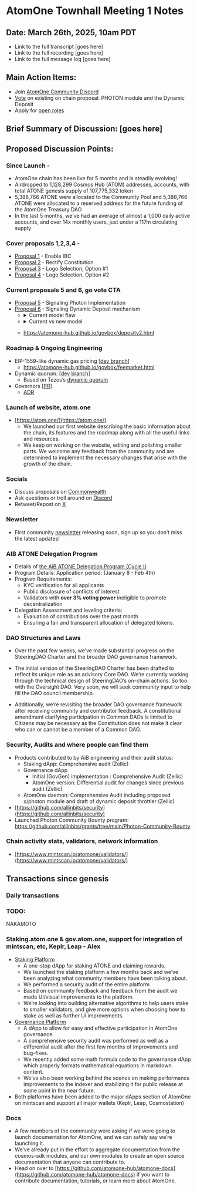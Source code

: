 # AtomOne Townhall Meeting 1 Notes

##  Date: March 26th, 2025, 10am PDT

* Link to the full transcript \[goes here\]  
* Link to the full recording \[goes here\]  
* Link to the full message log \[goes here\]

## Main Action Items:

* Join [AtomOne Community Discord](http://discord.gg/atomone)  
* [Vote](https://gov.atom.one/) on existing on chain proposal: PHOTON module and the Dynamic Deposit  
* Apply for [open roles](https://jobs.ashbyhq.com/allinbits)

## Brief Summary of Discussion: \[goes here\]

##  Proposed Discussion Points:

### Since Launch -

* AtomOne chain has been live for 5 months and is steadily evolving\!  
* Airdropped to 1,128,299 Cosmos Hub (ATOM) addresses, accounts, with total ATONE genesis supply of 107,775,332 token  
* 5,388,766 ATONE were allocated to the Community Pool and 5,388,766 ATONE were allocated to a reserved address for the future funding of the AtomOne Treasury DAO  
* In the last 5 months, we’ve had an average of almost a 1,000 daily active accounts, and over 14x monthly users, just under a 117m circulating supply

### Cover proposals 1,2,3,4 - 

* [Proposal 1](https://gov.atom.one/proposals/1) \- Enable IBC  
* [Proposal 2](https://gov.atom.one/proposals/2) \- Rectify Constitution  
* [Proposal 3](https://gov.atom.one/proposals/3) \- Logo Selection, Option \#1  
* [Proposal 4](https://gov.atom.one/proposals/4) \- Logo Selection, Option \#2

### Current proposals 5 and 6, go vote CTA 

* [Proposal 5](https://gov.atom.one/proposals/5) \- Signaling Photon Implementation  
* [Proposal 6](https://gov.atom.one/proposals/6) \- Signaling Dynamic Deposit mechanism
  * <details><summary>Current model flaw</summary>

    ![dynamic deposit flaw](/resources/dyn-deposit-flaw.png)

    </details>
  * <details>
     <summary>Current vs new model</summary>

     ![dynamic deposit diagrams](/resources/dyn-deposit-cmp.png)

    </details>
  * https://atomone-hub.github.io/govbox/depositv2.html

### Roadmap & Ongoing Engineering

* EIP-1559-like dynamic gas pricing \[[dev branch](https://github.com/atomone-hub/atomone/tree/feat/x/feemarket)\]  
  * https://atomone-hub.github.io/govbox/feemarket.html
* Dynamic quorum: \[[dev branch](https://github.com/atomone-hub/atomone/tree/giunatale/gov/dynamic-quorum)\]  
  * Based on Tezos’s [dynamic quorum](https://octez.tezos.com/docs/active/voting.html#super-majority-and-quorum)  
* Governors \[[PR](https://github.com/atomone-hub/atomone/pull/73)\]  
  * [ADR](https://github.com/atomone-hub/atomone/blob/fabb95d83e9ddcbf6b0c237491020c12efc357a6/docs/architecture/adr-004-governors.md)

### Launch of website, atom.one

* [https://atom.one/](https://atom.one/)  
  * We launched our first website describing the basic information about the chain, its features and the roadmap along with all the useful links and resources.  
  * We keep on working on the website, editing and polishing smaller parts. We welcome any feedback from the community and are determined to implement the necessary changes that arise with the growth of the chain.

### Socials

* Discuss proposals on [Commonwealth](https://common.xyz/atomone)  
* Ask questions or troll around on [Discord](http://discord.gg/atomone)   
* Retweet/Repost on [X](http://x.com/_atomone)

### Newsletter

* First community [newsletter](https://atom.one/#newsletter) releasing soon, sign up so you don’t miss the latest updates\!

### AIB ATONE Delegation Program

* Details of [the AiB ATONE Delegation Program (Cycle I)](https://github.com/allinbits/AiB-ATONE-Delegation-Program)   
* Program Details: Application period: (January 8 \- Feb 4th)  
* Program Requirements:  
  * KYC verification for all applicants  
  * Public disclosure of conflicts of interest  
  * Validators with **over 3% voting power** ineligible to promote decentralization   
* Delegation Assessment and leveling criteria:   
  * Evaluation of contributions over the past month  
  * Ensuring a fair and transparent allocation of delegated tokens.  

### DAO Structures and Laws

* Over the past few weeks, we’ve made substantial progress on the SteeringDAO Charter and the broader DAO governance framework.

* The initial version of the SteeringDAO Charter has been drafted to reflect its unique role as an advisory Core DAO. We’re currently working through the technical design of SteeringDAO’s on-chain actions. So too with the Oversight DAO. Very soon, we will seek community input to help fill the DAO council membership.

* Additionally, we’re revisiting the broader DAO governance framework after receiving community and contributor feedback. A constitutional amendment clarifying participation in Common DAOs is limited to Citizens may be necessary as the Constitution does not make it clear who can or cannot be a member of a Common DAO.

### Security, Audits and where people can find them

* Products contributed to by AiB engineering and their audit status:  
  * Staking dApp: Comprehensive audit (Zellic)  
  * Governance dApp  
    * Initial (GovGen) implementation : Comprehensive Audit  (Zellic)
    * AtomOne version: Differential audit for changes since previous audit (Zellic)
  * AtomOne daemon: Comprehensive Audit including proposed x/photon module and draft of dynamic deposit throttler (Zellic)
* [https://github.com/allinbits/security](https://github.com/allinbits/security)
* Launched Photon Community Bounty program: https://github.com/allinbits/grants/tree/main/Photon-Community-Bounty 

### Chain activity stats, validators, network information

* [https://www.mintscan.io/atomone/validators/](https://www.mintscan.io/atomone/validators/)

## Transactions since genesis



### Daily transactions

###

### TODO:

NAKAMOTO

### Staking.atom.one & gov.atom.one, support for integration of mintscan, etc, Keplr, Leap \- Alex 

* [Staking Platform](https://staking.atom.one/)  
  * A one-stop dApp for staking ATONE and claiming rewards.	  
  * We launched the staking platform a few months back and we’ve been analyzing what community members have been talking about.  
  * We performed a security audit of the entire platform  
  * Based on community feedback and feedback from the audit we made UI/visual improvements to the platform.  
  * We’re looking into building alternative algorithms to help users stake to smaller validators, and give more options when choosing how to stake as well as further UI improvements.  
* [Governance Platform](https://gov.atom.one/)  
  * A dApp to allow for easy and effective participation in AtomOne governance.  
  * A comprehensive security audit was performed as well as a differential audit after the first few months of improvements and bug-fixes.  
  * We recently added some math formula code to the governance dApp which properly formats mathematical equations in markdown content.  
  * We’ve also been working behind the scenes on making performance improvements to the indexer and stabilizing it for public release at some point in the near future.  
* Both platforms have been added to the major dApps section of AtomOne on mintscan and support all major wallets (Keplr, Leap, Cosmostation)

### Docs

* A few members of the community were asking if we were going to launch documentation for AtomOne, and we can safely say we’re launching it.  
* We’ve already put in the effort to aggregate documentation from the cosmos-sdk modules, and our own modules to create an open source documentation that anyone can contribute to.  
* Head on over to [https://github.com/atomone-hub/atomone-docs](https://github.com/atomone-hub/atomone-docs) if you want to contribute documentation, tutorials, or learn more about AtomOne.
